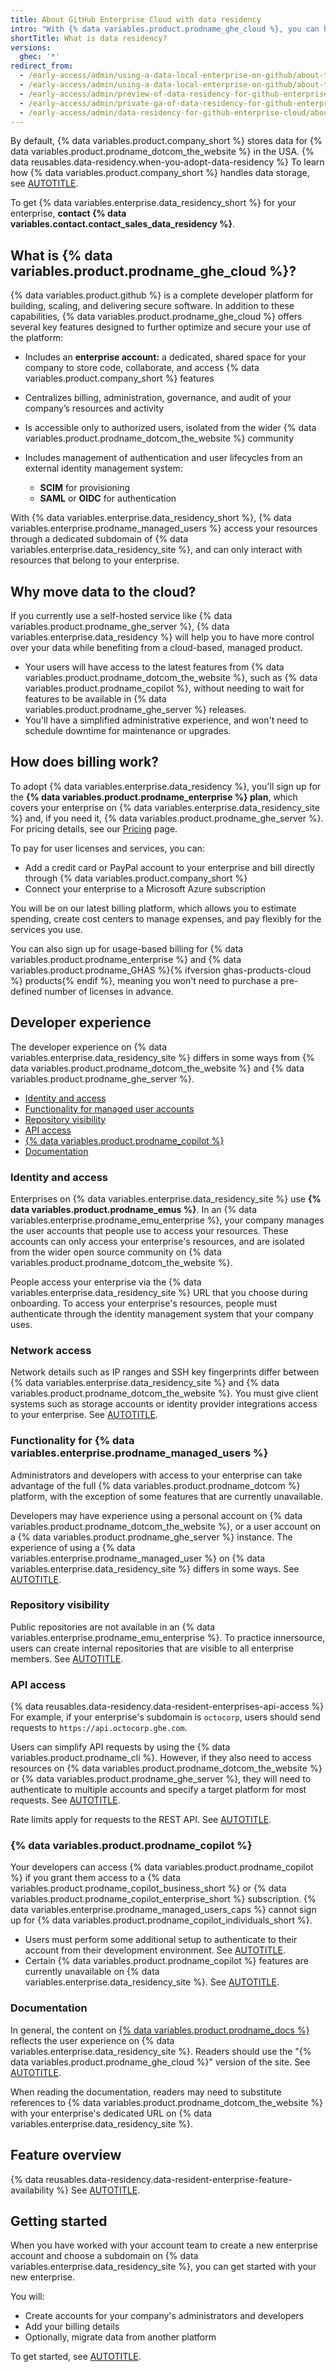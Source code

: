 ```yaml
---
title: About GitHub Enterprise Cloud with data residency
intro: "With {% data variables.product.prodname_ghe_cloud %}, you can have more control over your data without needing to host your own platform."
shortTitle: What is data residency?
versions:
  ghec: '*'
redirect_from:
  - /early-access/admin/using-a-data-local-enterprise-on-github/about-the-alpha-of-data-locality-for-github-enterprise-cloud
  - /early-access/admin/using-a-data-local-enterprise-on-github/about-the-alpha-of-data-residency-for-github-enterprise-cloud
  - /early-access/admin/preview-of-data-residency-for-github-enterprise/about-the-preview-of-data-residency-for-github-enterprise
  - /early-access/admin/private-ga-of-data-residency-for-github-enterprise-cloud/about-the-private-ga-of-data-residency-for-github-enterprise-cloud
  - /early-access/admin/data-residency-for-github-enterprise-cloud/about-data-residency-for-github-enterprise-cloud
---
```


By default, {% data variables.product.company_short %} stores data for {% data variables.product.prodname_dotcom_the_website %} in the USA. {% data reusables.data-residency.when-you-adopt-data-residency %} To learn how {% data variables.product.company_short %} handles data storage, see [AUTOTITLE](/admin/data-residency/about-storage-of-your-data-with-data-residency).

To get {% data variables.enterprise.data_residency_short %} for your enterprise, **contact {% data variables.contact.contact_sales_data_residency %}**.

## What is {% data variables.product.prodname_ghe_cloud %}?

{% data variables.product.github %} is a complete developer platform for building, scaling, and delivering secure software. In addition to these capabilities, {% data variables.product.prodname_ghe_cloud %} offers several key features designed to further optimize and secure your use of the platform:

* Includes an **enterprise account:** a dedicated, shared space for your company to store code, collaborate, and access {% data variables.product.company_short %} features
* Centralizes billing, administration, governance, and audit of your company’s resources and activity
* Is accessible only to authorized users, isolated from the wider {% data variables.product.prodname_dotcom_the_website %} community
* Includes management of authentication and user lifecycles from an external identity management system:

  * **SCIM** for provisioning
  * **SAML** or **OIDC** for authentication

With {% data variables.enterprise.data_residency_short %}, {% data variables.enterprise.prodname_managed_users %} access your resources through a dedicated subdomain of {% data variables.enterprise.data_residency_site %}, and can only interact with resources that belong to your enterprise.

## Why move data to the cloud?

If you currently use a self-hosted service like {% data variables.product.prodname_ghe_server %}, {% data variables.enterprise.data_residency %} will help you to have more control over your data while benefiting from a cloud-based, managed product.

* Your users will have access to the latest features from {% data variables.product.prodname_dotcom_the_website %}, such as {% data variables.product.prodname_copilot %}, without needing to wait for features to be available in {% data variables.product.prodname_ghe_server %} releases.
* You'll have a simplified administrative experience, and won't need to schedule downtime for maintenance or upgrades.

## How does billing work?

To adopt {% data variables.enterprise.data_residency %}, you'll sign up for the **{% data variables.product.prodname_enterprise %} plan**, which covers your enterprise on {% data variables.enterprise.data_residency_site %} and, if you need it, {% data variables.product.prodname_ghe_server %}. For pricing details, see our [Pricing](https://github.com/pricing) page.

To pay for user licenses and services, you can:
* Add a credit card or PayPal account to your enterprise and bill directly through {% data variables.product.company_short %}
* Connect your enterprise to a Microsoft Azure subscription

You will be on our latest billing platform, which allows you to estimate spending, create cost centers to manage expenses, and pay flexibly for the services you use.

You can also sign up for usage-based billing for {% data variables.product.prodname_enterprise %} and {% data variables.product.prodname_GHAS %}{% ifversion ghas-products-cloud %} products{% endif %}, meaning you won't need to purchase a pre-defined number of licenses in advance.

## Developer experience

The developer experience on {% data variables.enterprise.data_residency_site %} differs in some ways from {% data variables.product.prodname_dotcom_the_website %} and {% data variables.product.prodname_ghe_server %}.

* [Identity and access](#identity-and-access)
* [Functionality for managed user accounts](#functionality-for-managed-user-accounts)
* [Repository visibility](#repository-visibility)
* [API access](#api-access)
* [{% data variables.product.prodname_copilot %}](#github-copilot)
* [Documentation](#documentation)

### Identity and access

Enterprises on {% data variables.enterprise.data_residency_site %} use **{% data variables.product.prodname_emus %}**. In an {% data variables.enterprise.prodname_emu_enterprise %}, your company manages the user accounts that people use to access your resources. These accounts can only access your enterprise's resources, and are isolated from the wider open source community on {% data variables.product.prodname_dotcom_the_website %}.

People access your enterprise via the {% data variables.enterprise.data_residency_site %} URL that you choose during onboarding. To access your enterprise's resources, people must authenticate through the identity management system that your company uses.

### Network access

Network details such as IP ranges and SSH key fingerprints differ between {% data variables.enterprise.data_residency_site %} and {% data variables.product.prodname_dotcom_the_website %}. You must give client systems such as storage accounts or identity provider integrations access to your enterprise. See [AUTOTITLE](/admin/data-residency/network-details-for-ghecom).

### Functionality for {% data variables.enterprise.prodname_managed_users %}

Administrators and developers with access to your enterprise can take advantage of the full {% data variables.product.prodname_dotcom %} platform, with the exception of some features that are currently unavailable.

Developers may have experience using a personal account on {% data variables.product.prodname_dotcom_the_website %}, or a user account on a {% data variables.product.prodname_ghe_server %} instance. The experience of using a {% data variables.enterprise.prodname_managed_user %} on {% data variables.enterprise.data_residency_site %} differs in some ways. See [AUTOTITLE](/admin/identity-and-access-management/understanding-iam-for-enterprises/abilities-and-restrictions-of-managed-user-accounts).

### Repository visibility

Public repositories are not available in an {% data variables.enterprise.prodname_emu_enterprise %}. To practice innersource, users can create internal repositories that are visible to all enterprise members. See [AUTOTITLE](/repositories/creating-and-managing-repositories/about-repositories#about-internal-repositories).

### API access

{% data reusables.data-residency.data-resident-enterprises-api-access %} For example, if your enterprise's subdomain is `octocorp`, users should send requests to `https://api.octocorp.ghe.com`.

Users can simplify API requests by using the {% data variables.product.prodname_cli %}. However, if they also need to access resources on {% data variables.product.prodname_dotcom_the_website %} or {% data variables.product.prodname_ghe_server %}, they will need to authenticate to multiple accounts and specify a target platform for most requests. See [AUTOTITLE](/github-cli/github-cli/using-multiple-accounts).

Rate limits apply for requests to the REST API. See [AUTOTITLE](/rest/overview/rate-limits-for-the-rest-api).

### {% data variables.product.prodname_copilot %}

Your developers can access {% data variables.product.prodname_copilot %} if you grant them access to a {% data variables.product.prodname_copilot_business_short %} or {% data variables.product.prodname_copilot_enterprise_short %} subscription. {% data variables.enterprise.prodname_managed_users_caps %} cannot sign up for {% data variables.product.prodname_copilot_individuals_short %}.

* Users must perform some additional setup to authenticate to their account from their development environment. See [AUTOTITLE](/copilot/managing-copilot/configure-personal-settings/using-github-copilot-with-an-account-on-ghecom).
* Certain {% data variables.product.prodname_copilot %} features are currently unavailable on {% data variables.enterprise.data_residency_site %}. See [AUTOTITLE](/admin/data-residency/feature-overview-for-github-enterprise-cloud-with-data-residency#currently-unavailable-features).

### Documentation

In general, the content on [{% data variables.product.prodname_docs %}](/enterprise-cloud@latest) reflects the user experience on {% data variables.enterprise.data_residency_site %}. Readers should use the "{% data variables.product.prodname_ghe_cloud %}" version of the site. See [AUTOTITLE](/get-started/using-github-docs/about-versions-of-github-docs#about-versions-of-github-docs).

When reading the documentation, readers may need to substitute references to {% data variables.product.prodname_dotcom_the_website %} with your enterprise's dedicated URL on {% data variables.enterprise.data_residency_site %}.

## Feature overview

{% data reusables.data-residency.data-resident-enterprise-feature-availability %} See [AUTOTITLE](/admin/data-residency/feature-overview-for-github-enterprise-cloud-with-data-residency).

## Getting started

When you have worked with your account team to create a new enterprise account and choose a subdomain on {% data variables.enterprise.data_residency_site %}, you can get started with your new enterprise.

You will:

* Create accounts for your company's administrators and developers
* Add your billing details
* Optionally, migrate data from another platform

To get started, see [AUTOTITLE](/admin/data-residency/getting-started-with-data-residency-for-github-enterprise-cloud).
